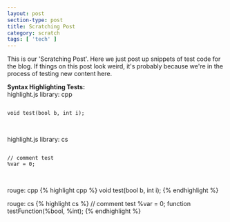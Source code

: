 ```yaml
---
layout: post
section-type: post
title: Scratching Post
category: scratch
tags: [ 'tech' ]
---
```


This is our 'Scratching Post'. Here we just post up snippets of test code for the blog. If things on this post look weird, it's probably because we're in the process of testing new content here.

<b>Syntax Highlighting Tests:</b>
<br>
highlight.js library: cpp
<pre><code class="cpp">
void test(bool b, int i);
</code></pre>
<br>

highlight.js library: cs
<pre><code class="cs">
// comment test
%var = 0;
</code></pre>
<br>

rouge: cpp
{% highlight cpp %}
void test(bool b, int i);
{% endhighlight %}
<br>

rouge: cs
{% highlight cs %}
// comment test
%var = 0;
function testFunction(%bool, %int);
{% endhighlight %}
<br>
